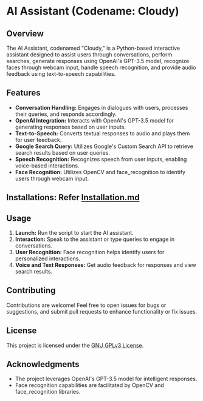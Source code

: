 # AI Assistant (Codename: Cloudy)

## Overview

The AI Assistant, codenamed "Cloudy," is a Python-based interactive assistant designed to assist users through conversations, perform searches, generate responses using OpenAI's GPT-3.5 model, recognize faces through webcam input, handle speech recognition, and provide audio feedback using text-to-speech capabilities.

## Features

- **Conversation Handling:** Engages in dialogues with users, processes their queries, and responds accordingly.
- **OpenAI Integration:** Interacts with OpenAI's GPT-3.5 model for generating responses based on user inputs.
- **Text-to-Speech:** Converts textual responses to audio and plays them for user feedback.
- **Google Search Query:** Utilizes Google's Custom Search API to retrieve search results based on user queries.
- **Speech Recognition:** Recognizes speech from user inputs, enabling voice-based interactions.
- **Face Recognition:** Utilizes OpenCV and face_recognition to identify users through webcam input.

## Installations: Refer [Installation.md](INSTALLATION.md)

## Usage

1. **Launch:** Run the script to start the AI assistant.
2. **Interaction:** Speak to the assistant or type queries to engage in conversations.
3. **User Recognition:** Face recognition helps identify users for personalized interactions.
4. **Voice and Text Responses:** Get audio feedback for responses and view search results.


## Contributing

Contributions are welcome! Feel free to open issues for bugs or suggestions, and submit pull requests to enhance functionality or fix issues.

## License

This project is licensed under the [GNU GPLv3 License](LICENSE).

## Acknowledgments

- The project leverages OpenAI's GPT-3.5 model for intelligent responses.
- Face recognition capabilities are facilitated by OpenCV and face_recognition libraries.
